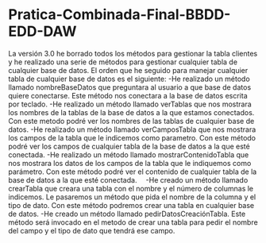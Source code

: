 # Pratica-Combinada-Final-BBDD-EDD-DAW
La versión 3.0 he borrado todos los métodos para gestionar la tabla clientes y he realizado una serie de métodos para gestionar cualquier tabla de cualquier base de datos.
El orden que he seguido para manejar cualquier tabla de cualquier base de datos es el siguiente:
-He realizado un método llamado nombreBaseDatos que preguntara al usuario a que base de datos quiere conectarse. Este método nos conectara a la base de datos escrita por teclado.
-He realizado un método llamado verTablas que nos mostrara los nombres de la tablas de la base de datos a la que estamos conectados. Con este metodo podré ver los nombres de las tablas de cualquier base de datos.
-He realizado un método llamado verCamposTabla que nos mostrara los campos de la tabla que le indicemos como parametro. Con este método podré ver los campos de cualquier tabla de la base de datos a la que esté conectada.
-He realizado un método llamado mostrarContenidoTabla que nos mostrara los datos de los campos de la tabla que le indiquemos como parámetro. Con este método podré ver el contenido de cualquier tabla de la base de datos a la que esté conectada.
 -He creado un método llamado crearTabla que creara una tabla con el nombre y el número de columnas le indicemos. Le pasaremos un método que pida el nombre de la columna y el tipo de dato. Con este método podremos crear una tabla en cualquier base de datos.
-He creado un método llamado pedirDatosCreaciónTabla. Este método será invocado en el metodo de crear una tabla para pedir el nombre del campo y el tipo de dato que tendrá ese campo.
